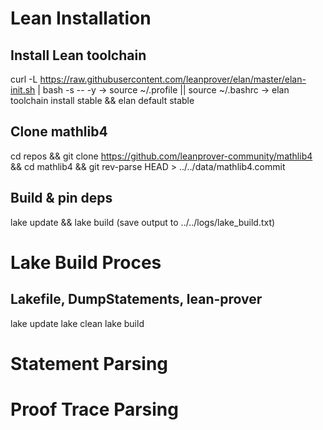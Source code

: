 # Lean Installation
## Install Lean toolchain 
curl -L https://raw.githubusercontent.com/leanprover/elan/master/elan-init.sh | bash -s -- -y → source ~/.profile || source ~/.bashrc → elan toolchain install stable && elan default stable

## Clone mathlib4
cd repos && git clone https://github.com/leanprover-community/mathlib4 && cd mathlib4 && git rev-parse HEAD > ../../data/mathlib4.commit

## Build & pin deps
lake update && lake build (save output to ../../logs/lake_build.txt)

# Lake Build Proces
## Lakefile, DumpStatements, lean-prover
lake update
lake clean
lake build

# Statement Parsing
# Proof Trace Parsing